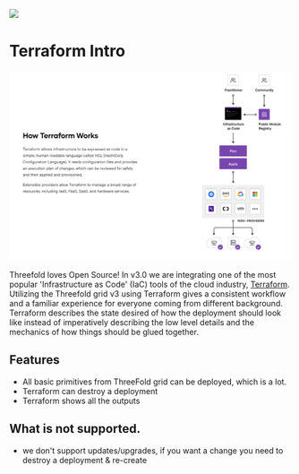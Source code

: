 ![ ](./img/terraform_.png)

# Terraform Intro

![ ](./img/terraform_works.png)

Threefold loves Open Source! In v3.0 we are integrating one of the most popular 'Infrastructure as Code' (IaC) tools of the cloud industry, [Terraform](https://terraform.io). Utilizing the Threefold grid v3 using Terraform gives a consistent workflow and a familiar experience for everyone coming from different background. Terraform describes the state desired of how the deployment should look like instead of imperatively describing the low level details and the mechanics of how things should be glued together.

## Features

- All basic primitives from ThreeFold grid can be deployed, which is a lot.
- Terraform can destroy a deployment
- Terraform shows all the outputs

## What is not supported.

- we don't support updates/upgrades, if you want a change you need to destroy a deployment & re-create

